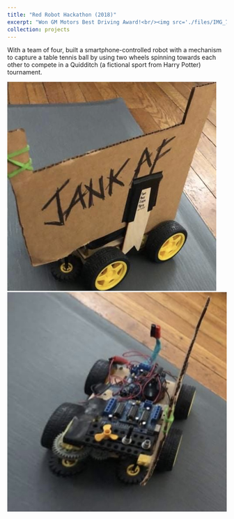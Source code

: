 ```yaml
---
title: "Red Robot Hackathon (2018)"
excerpt: "Won GM Motors Best Driving Award!<br/><img src='./files/IMG_7394.jpg'>"
collection: projects
---
```


With a team of four, built a smartphone-controlled robot with a mechanism to capture a table tennis ball by using two wheels spinning towards each other to compete in a Quidditch (a fictional sport from Harry Potter) tournament.

<img src='./files/IMG_7393.jpg'>
<img src='./files/IMG_7394.jpg'>